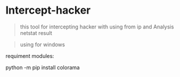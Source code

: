 # Intercept-hacker

> this tool for intercepting hacker with using from ip and Analysis netstat result 

> using for windows

requiment modules:

python -m pip install colorama

